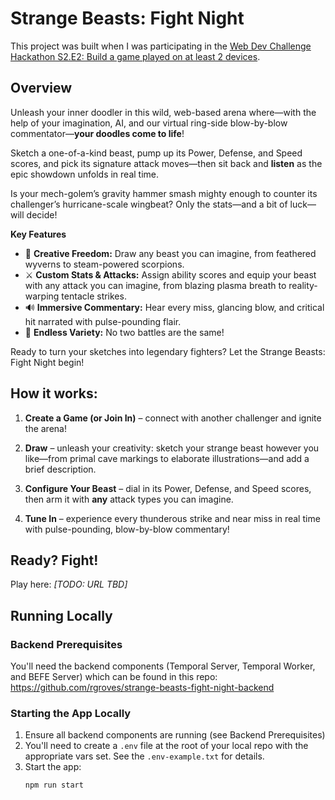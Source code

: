 # Strange Beasts: Fight Night

This project was built when I was participating in the [Web Dev Challenge Hackathon S2.E2: Build a game played on at least 2 devices](https://codetv.dev/blog/web-dev-challenge-hackathon-s2e2-multi-device-game-temporal).

## Overview

Unleash your inner doodler in this wild, web-based arena where—with the help of your imagination, AI, and our virtual ring-side blow-by-blow commentator—**your doodles come to life**!

Sketch a one-of-a-kind beast, pump up its Power, Defense, and Speed scores, and pick its signature attack moves—then sit back and **listen** as the epic showdown unfolds in real time.

Is your mech-golem’s gravity hammer smash mighty enough to counter its challenger’s hurricane-scale wingbeat? Only the stats—and a bit of luck—will decide!

**Key Features**

- 🎨 **Creative Freedom:** Draw any beast you can imagine, from feathered wyverns to steam-powered scorpions.
- ⚔️ **Custom Stats & Attacks:** Assign ability scores and equip your beast with any attack you can imagine, from blazing plasma breath to reality-warping tentacle strikes.
- 🔊 **Immersive Commentary:** Hear every miss, glancing blow, and critical hit narrated with pulse-pounding flair.
- 🔄 **Endless Variety:** No two battles are the same!

Ready to turn your sketches into legendary fighters? Let the Strange Beasts: Fight Night begin!

## How it works:

1. **Create a Game (or Join In)** – connect with another challenger and ignite the arena!

1. **Draw** – unleash your creativity: sketch your strange beast however you like—from primal cave markings to elaborate illustrations—and add a brief description.

1. **Configure Your Beast** – dial in its Power, Defense, and Speed scores, then arm it with **any** attack types you can imagine.

1. **Tune In** – experience every thunderous strike and near miss in real time with pulse-pounding, blow-by-blow commentary!

## **Ready? Fight!**

Play here: _\[TODO: URL TBD]_

## Running Locally

### Backend Prerequisites

You'll need the backend components (Temporal Server, Temporal Worker, and BEFE Server) which can be found in this repo:
https://github.com/rgroves/strange-beasts-fight-night-backend

### Starting the App Locally

1. Ensure all backend components are running (see Backend Prerequisites)
1. You'll need to create a `.env` file at the root of your local repo with the appropriate vars set. See the `.env-example.txt` for details.
1. Start the app:
    ```
    npm run start
    ```
